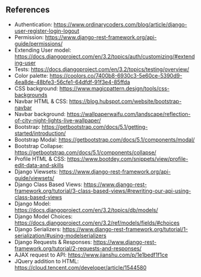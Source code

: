 ## References

- Authentication: https://www.ordinarycoders.com/blog/article/django-user-register-login-logout
- Permission: https://www.django-rest-framework.org/api-guide/permissions/
- Extending User model: https://docs.djangoproject.com/en/3.2/topics/auth/customizing/#extending-user
- Tests: https://docs.djangoproject.com/en/3.2/topics/testing/overview/
- Color palette: https://coolors.co/7400b8-6930c3-5e60ce-5390d9-4ea8de-48bfe3-56cfe1-64dfdf-91f3e4-85ffda
- CSS background: https://www.magicpattern.design/tools/css-backgrounds
- Navbar HTML & CSS: https://blog.hubspot.com/website/bootstrap-navbar
- Navbar background: https://wallpaperwaifu.com/landscape/reflection-of-city-night-lights-live-wallpaper/
- Bootstrap: https://getbootstrap.com/docs/5.1/getting-started/introduction/
- Bootstrap Modal: https://getbootstrap.com/docs/5.1/components/modal/
- Bootstrap Collapse: https://getbootstrap.com/docs/5.1/components/collapse/
- Profile HTML & CSS: https://www.bootdey.com/snippets/view/profile-edit-data-and-skills
- Django Viewsets: https://www.django-rest-framework.org/api-guide/viewsets/
- Django Class Based Views: https://www.django-rest-framework.org/tutorial/3-class-based-views/#rewriting-our-api-using-class-based-views
- Django Model: https://docs.djangoproject.com/en/3.2/topics/db/models/
- Django Model Choices: https://docs.djangoproject.com/en/3.2/ref/models/fields/#choices
- Django Serializers: https://www.django-rest-framework.org/tutorial/1-serialization/#using-modelserializers
- Django Requests & Responses: https://www.django-rest-framework.org/tutorial/2-requests-and-responses/
- AJAX request to API: https://www.jianshu.com/p/1e1bedf1f1ce
- JQuery addition to HTML: https://cloud.tencent.com/developer/article/1544580

